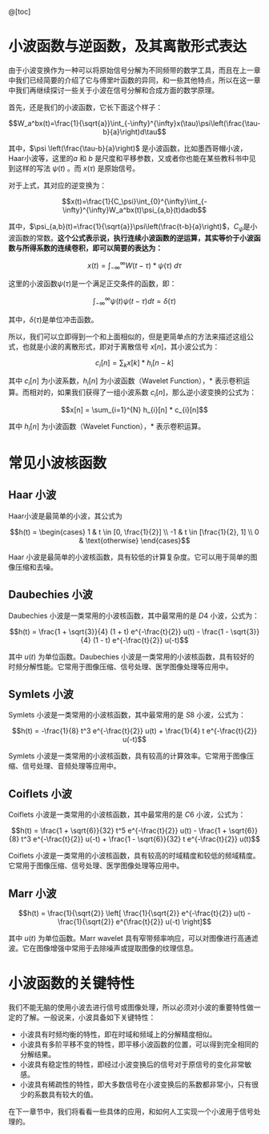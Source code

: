 
@[toc]

# 小波函数与逆函数，及其离散形式表达

由于小波变换作为一种可以将原始信号分解为不同频带的数学工具，而且在上一章中我们已经简要的介绍了它与傅里叶函数的异同，和一些其他特点，所以在这一章中我们再继续探讨一些关于小波在信号分解和合成方面的数学原理。

首先，还是我们的小波函数，它长下面这个样子：

$$W_a^bx(t)=\frac{1}{\sqrt{a}}\int_{-\infty}^{\infty}x(\tau)\psi\left(\frac{\tau-b}{a}\right)d\tau$$

其中，$\psi \left(\frac{\tau-b}{a}\right)$ 是小波函数，比如墨西哥帽小波，Haar小波等，这里的$a$ 和 $b$ 是尺度和平移参数，又或者你也能在某些教科书中见到这样的写法 $\psi(t)$ 。而 $x(\tau)$ 是原始信号。

对于上式，其对应的逆变换为：

$$x(t)=\frac{1}{C_\psi}\int_{0}^{\infty}\int_{-\infty}^{\infty}W_a^bx(t)\psi_{a,b}(t)dadb$$

其中，$\psi_{a,b}(t)=\frac{1}{\sqrt{a}}\psi\left(\frac{t-b}{a}\right)$，$C_\psi$是小波函数的常数。**这个公式表示说，执行连续小波函数的逆运算，其实等价于小波函数与所得系数的连续卷积，即可以简要的表达为：**

$$x(t) = \int_{-\infty}^{\infty} W(t - \tau) * \psi (\tau) \ d\tau$$

这里的小波函数$\psi(\tau)$是一个满足正交条件的函数，即：

$$\int_{-\infty}^{\infty}\psi(t)\psi(t-\tau)dt=\delta(\tau)$$

其中，$\delta(\tau)$是单位冲击函数。

所以，我们可以立即得到一个和上面相似的，但是更简单点的方法来描述这组公式，也就是小波的离散形式，即对于离散信号 $x[n]$，其小波公式为：

$$c_i[n] = \sum_{k} x[k] * h_{i}[n - k]$$

其中 $c_i[n]$ 为小波系数，$h_i[n]$ 为小波函数（Wavelet Function），$*$ 表示卷积运算。而相对的，如果我们获得了一组小波系数  $c_i[n]$，那么逆小波变换的公式为：

$$x[n] = \sum_{i=1}^{N} h_{i}[n] * c_{i}[n]$$

其中 $h_i[n]$ 为小波函数（Wavelet Function），$*$ 表示卷积运算。

# 常见小波核函数

## Haar 小波
Haar小波是最简单的小波，其公式为

$$h(t) = \begin{cases} 
1 & t \in [0, \frac{1}{2}] \\ 
-1 & t \in [\frac{1}{2}, 1] \\
0 & \text{otherwise} \end{cases}$$

Haar 小波是最简单的小波核函数，具有较低的计算复杂度。它可以用于简单的图像压缩和去噪。

## Daubechies 小波
Daubechies 小波是一类常用的小波核函数，其中最常用的是 $D4$ 小波，公式为：

$$h(t) = \frac{1 + \sqrt{3}}{4} (1 + t) e^{-\frac{t}{2}} u(t) - \frac{1 - \sqrt{3}}{4} (1 - t) e^{-\frac{t}{2}} u(-t)$$

其中 $u(t)$ 为单位函数。Daubechies 小波是一类常用的小波核函数，具有较好的时频分解性能。它常用于图像压缩、信号处理、医学图像处理等应用中。

## Symlets 小波
Symlets 小波是一类常用的小波核函数，其中最常用的是 $S8$ 小波，公式为：

$$h(t) = -\frac{1}{8} t^3 e^{-\frac{t}{2}} u(t) + \frac{1}{4} t e^{-\frac{t}{2}} u(-t)$$

Symlets 小波是一类常用的小波核函数，具有较高的计算效率。它常用于图像压缩、信号处理、音频处理等应用中。

## Coiflets 小波
Coiflets 小波是一类常用的小波核函数，其中最常用的是 $C6$ 小波，公式为：

$$h(t) = \frac{1 + \sqrt{6}}{32} t^5 e^{-\frac{t}{2}} u(t) - \frac{1 + \sqrt{6}}{8} t^3 e^{-\frac{t}{2}} u(-t) + \frac{1 - \sqrt{6}}{32} t e^{-\frac{t}{2}} u(t)$$

Coiflets 小波是一类常用的小波核函数，具有较高的时域精度和较低的频域精度。它常用于图像压缩、信号处理、医学图像处理等应用中。

## Marr 小波
$$h(t) = \frac{1}{\sqrt{2}} \left[ \frac{1}{\sqrt{2}} e^{-\frac{t}{2}} u(t) - \frac{1}{\sqrt{2}} e^{\frac{t}{2}} u(-t) \right]$$

其中 $u(t)$ 为单位函数。Marr wavelet 具有窄带频率响应，可以对图像进行高通滤波。它在图像增强中常用于去除噪声或提取图像的纹理信息。

# 小波函数的关键特性
我们不能无脑的使用小波去进行信号或图像处理，所以必须对小波的重要特性做一定的了解。一般说来，小波具备如下关键特性：

* 小波具有时频均衡的特性，即在时域和频域上的分解精度相似。
* 小波具有多阶平移不变的特性，即平移小波函数的位置，可以得到完全相同的分解结果。
* 小波具有稳定性的特性，即经过小波变换后的信号对于原信号的变化非常敏感。
* 小波具有稀疏性的特性，即大多数信号在小波变换后的系数都非常小，只有很少的系数具有较大的值。

在下一章节中，我们将看看一些具体的应用，和如何人工实现一个小波用于信号处理的。
